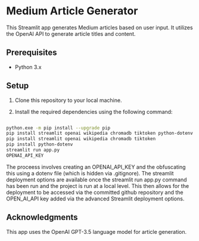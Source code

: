 
# Medium Article Generator

This Streamlit app generates Medium articles based on user input. It utilizes the OpenAI API to generate article titles and content.

## Prerequisites

- Python 3.x

## Setup

1. Clone this repository to your local machine.

2. Install the required dependencies using the following command:

```bash

python.exe -m pip install --upgrade pip
pip install streamlit openai wikipedia chromadb tiktoken python-dotenv
pip install streamlit openai wikipedia chromadb tiktoken
pip install python-dotenv
streamlit run app.py
OPENAI_API_KEY

```
The proceess involves creating an OPENAI_API_KEY and the obfuscating this using a dotenv file (which is hidden via .gitignore).
The streamlit deployment options are available once the streamlit run app.py command has been run and the project is run at a local level.
This then allows for the deployment to be accessed via the committed github repository and the OPEN_AI_API key added via the advanced Streamlit deployment options.

## Acknowledgments

This app uses the OpenAI GPT-3.5 language model for article generation.